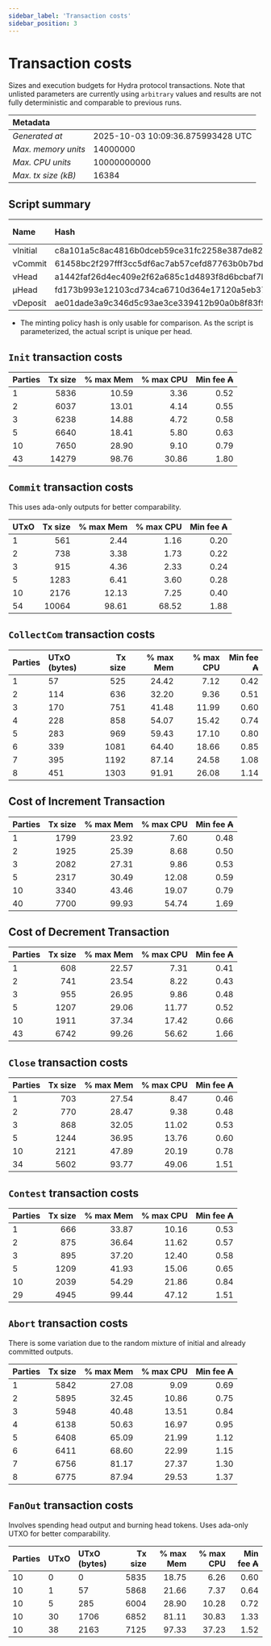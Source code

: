 ```yaml
--- 
sidebar_label: 'Transaction costs' 
sidebar_position: 3 
--- 
```


# Transaction costs 

Sizes and execution budgets for Hydra protocol transactions. Note that unlisted parameters are currently using `arbitrary` values and results are not fully deterministic and comparable to previous runs.

| Metadata | |
| :--- | :--- |
| _Generated at_ | 2025-10-03 10:09:36.875993428 UTC |
| _Max. memory units_ | 14000000 |
| _Max. CPU units_ | 10000000000 |
| _Max. tx size (kB)_ | 16384 |

## Script summary

| Name   | Hash | Size (Bytes) 
| :----- | :--- | -----------: 
| νInitial | c8a101a5c8ac4816b0dceb59ce31fc2258e387de828f02961d2f2045 | 2652 | 
| νCommit | 61458bc2f297fff3cc5df6ac7ab57cefd87763b0b7bd722146a1035c | 685 | 
| νHead | a1442faf26d4ec409e2f62a685c1d4893f8d6bcbaf7bcb59d6fa1340 | 14599 | 
| μHead | fd173b993e12103cd734ca6710d364e17120a5eb37a224c64ab2b188* | 5284 | 
| νDeposit | ae01dade3a9c346d5c93ae3ce339412b90a0b8f83f94ec6baa24e30c | 1102 | 

* The minting policy hash is only usable for comparison. As the script is parameterized, the actual script is unique per head.

## `Init` transaction costs

| Parties | Tx size | % max Mem | % max CPU | Min fee ₳ |
| :------ | ------: | --------: | --------: | --------: |
| 1| 5836 | 10.59 | 3.36 | 0.52 |
| 2| 6037 | 13.01 | 4.14 | 0.55 |
| 3| 6238 | 14.88 | 4.72 | 0.58 |
| 5| 6640 | 18.41 | 5.80 | 0.63 |
| 10| 7650 | 28.90 | 9.10 | 0.79 |
| 43| 14279 | 98.76 | 30.86 | 1.80 |


## `Commit` transaction costs
 This uses ada-only outputs for better comparability.

| UTxO | Tx size | % max Mem | % max CPU | Min fee ₳ |
| :--- | ------: | --------: | --------: | --------: |
| 1| 561 | 2.44 | 1.16 | 0.20 |
| 2| 738 | 3.38 | 1.73 | 0.22 |
| 3| 915 | 4.36 | 2.33 | 0.24 |
| 5| 1283 | 6.41 | 3.60 | 0.28 |
| 10| 2176 | 12.13 | 7.25 | 0.40 |
| 54| 10064 | 98.61 | 68.52 | 1.88 |


## `CollectCom` transaction costs

| Parties | UTxO (bytes) |Tx size | % max Mem | % max CPU | Min fee ₳ |
| :------ | :----------- |------: | --------: | --------: | --------: |
| 1 | 57 | 525 | 24.42 | 7.12 | 0.42 |
| 2 | 114 | 636 | 32.20 | 9.36 | 0.51 |
| 3 | 170 | 751 | 41.48 | 11.99 | 0.60 |
| 4 | 228 | 858 | 54.07 | 15.42 | 0.74 |
| 5 | 283 | 969 | 59.43 | 17.10 | 0.80 |
| 6 | 339 | 1081 | 64.40 | 18.66 | 0.85 |
| 7 | 395 | 1192 | 87.14 | 24.58 | 1.08 |
| 8 | 451 | 1303 | 91.91 | 26.08 | 1.14 |


## Cost of Increment Transaction

| Parties | Tx size | % max Mem | % max CPU | Min fee ₳ |
| :------ | ------: | --------: | --------: | --------: |
| 1| 1799 | 23.92 | 7.60 | 0.48 |
| 2| 1925 | 25.39 | 8.68 | 0.50 |
| 3| 2082 | 27.31 | 9.86 | 0.53 |
| 5| 2317 | 30.49 | 12.08 | 0.59 |
| 10| 3340 | 43.46 | 19.07 | 0.79 |
| 40| 7700 | 99.93 | 54.74 | 1.69 |


## Cost of Decrement Transaction

| Parties | Tx size | % max Mem | % max CPU | Min fee ₳ |
| :------ | ------: | --------: | --------: | --------: |
| 1| 608 | 22.57 | 7.31 | 0.41 |
| 2| 741 | 23.54 | 8.22 | 0.43 |
| 3| 955 | 26.95 | 9.86 | 0.48 |
| 5| 1207 | 29.06 | 11.77 | 0.52 |
| 10| 1911 | 37.34 | 17.42 | 0.66 |
| 43| 6742 | 99.26 | 56.62 | 1.66 |


## `Close` transaction costs

| Parties | Tx size | % max Mem | % max CPU | Min fee ₳ |
| :------ | ------: | --------: | --------: | --------: |
| 1| 703 | 27.54 | 8.47 | 0.46 |
| 2| 770 | 28.47 | 9.38 | 0.48 |
| 3| 868 | 32.05 | 11.02 | 0.53 |
| 5| 1244 | 36.95 | 13.76 | 0.60 |
| 10| 2121 | 47.89 | 20.19 | 0.78 |
| 34| 5602 | 93.77 | 49.06 | 1.51 |


## `Contest` transaction costs

| Parties | Tx size | % max Mem | % max CPU | Min fee ₳ |
| :------ | ------: | --------: | --------: | --------: |
| 1| 666 | 33.87 | 10.16 | 0.53 |
| 2| 875 | 36.64 | 11.62 | 0.57 |
| 3| 895 | 37.20 | 12.40 | 0.58 |
| 5| 1209 | 41.93 | 15.06 | 0.65 |
| 10| 2039 | 54.29 | 21.86 | 0.84 |
| 29| 4945 | 99.44 | 47.12 | 1.51 |


## `Abort` transaction costs
There is some variation due to the random mixture of initial and already committed outputs.

| Parties | Tx size | % max Mem | % max CPU | Min fee ₳ |
| :------ | ------: | --------: | --------: | --------: |
| 1| 5842 | 27.08 | 9.09 | 0.69 |
| 2| 5895 | 32.45 | 10.86 | 0.75 |
| 3| 5948 | 40.48 | 13.51 | 0.84 |
| 4| 6138 | 50.63 | 16.97 | 0.95 |
| 5| 6408 | 65.09 | 21.99 | 1.12 |
| 6| 6411 | 68.60 | 22.99 | 1.15 |
| 7| 6756 | 81.17 | 27.37 | 1.30 |
| 8| 6775 | 87.94 | 29.53 | 1.37 |


## `FanOut` transaction costs
Involves spending head output and burning head tokens. Uses ada-only UTXO for better comparability.

| Parties | UTxO  | UTxO (bytes) | Tx size | % max Mem | % max CPU | Min fee ₳ |
| :------ | :---- | :----------- | ------: | --------: | --------: | --------: |
| 10 | 0 | 0 | 5835 | 18.75 | 6.26 | 0.60 |
| 10 | 1 | 57 | 5868 | 21.66 | 7.37 | 0.64 |
| 10 | 5 | 285 | 6004 | 28.90 | 10.28 | 0.72 |
| 10 | 30 | 1706 | 6852 | 81.11 | 30.83 | 1.33 |
| 10 | 38 | 2163 | 7125 | 97.33 | 37.23 | 1.52 |

